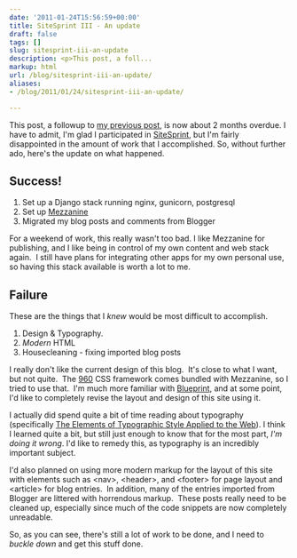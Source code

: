 ```yaml
---
date: '2011-01-24T15:56:59+00:00'
title: SiteSprint III - An update
draft: false
tags: []
slug: sitesprint-iii-an-update
description: <p>This post, a foll...
markup: html
url: /blog/sitesprint-iii-an-update/
aliases:
- /blog/2011/01/24/sitesprint-iii-an-update/

---
```


<p>This post, a followup to <a href="/blog/sitesprint-iii-the-reclaimation/" _mce_href="/blog/sitesprint-iii-the-reclaimation/" style="" _mce_style="">my previous post</a>, is now about 2 months overdue. I have to admit, I'm glad I participated in <a href="http://sitesprint.info/" _mce_href="http://sitesprint.info/" style="" _mce_style="">SiteSprint</a>, but I'm fairly disappointed in the amount of work that I accomplished. So, without further ado, here's the update on what happened.</p><h2>Success!</h2><ol><li>Set up a Django stack running nginx, gunicorn, postgresql</li><li>Set up <a href="http://github.com/stephenmcd/mezzanine" _mce_href="http://github.com/stephenmcd/mezzanine" style="" _mce_style="">Mezzanine</a><br _mce_bogus="1"></li><li>Migrated my blog posts and comments from Blogger</li></ol><p>For a weekend of work, this really wasn't too bad. I like Mezzanine for publishing, and I like being in&nbsp;control&nbsp;of my own content and web stack again. &nbsp;I still have plans for integrating other apps for my own personal use, so having this stack available is worth a lot to me.</p><h2>Failure</h2><p>These are the things that I <em>knew</em> would be most difficult to accomplish.</p><ol><li>Design &amp;&nbsp;Typography.</li><li><em>Modern</em> HTML</li><li>Housecleaning - fixing imported blog posts</li></ol><p>I really don't like the current design of this blog. &nbsp;It's close to what I want, but not quite. &nbsp;The <a href="http://960.gs/" _mce_href="http://960.gs/" style="" _mce_style="">960</a>&nbsp;CSS framework comes bundled with&nbsp;Mezzanine, so I tried to use that. &nbsp;I'm much more familiar with <a href="http://www.blueprintcss.org/" _mce_href="http://www.blueprintcss.org/" style="" _mce_style="">Blueprint</a>, and at some point, I'd like to completely revise the layout and design of this site using it.</p><p>I actually did spend quite a bit of time reading about typography (specifically <a href="http://webtypography.net/toc/" _mce_href="http://webtypography.net/toc/" title="Go to table of contents">The Elements&nbsp;<span>of</span>&nbsp;Typographic Style Applied&nbsp;<span>to the</span>&nbsp;Web</a>). I think I learned quite a bit, but still just enough to know that for the most part, <em>I'm doing it wrong</em>. I'd like to remedy this, as typography is an incredibly important subject.</p><p>I'd also planned on using more modern markup for the layout of this site with elements such as &lt;nav&gt;, &lt;header&gt;, and &lt;footer&gt; for page layout and &lt;article&gt; for blog entries. &nbsp;In addition, many of the entries imported from Blogger are littered with horrendous markup. &nbsp;These posts really need to be cleaned up, especially since much of the code snippets are now completely unreadable.</p><p>So, as you can see, there's still a lot of work to be done, and I need to <em>buckle down </em>and get this stuff done.</p>